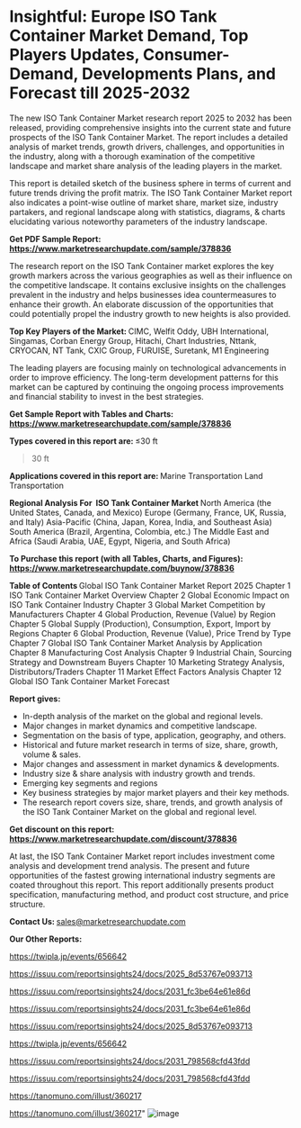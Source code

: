 # Insightful: Europe ISO Tank Container Market Demand, Top Players Updates, Consumer-Demand, Developments Plans, and Forecast till 2025-2032

The new ISO Tank Container Market research report 2025 to 2032 has been released, providing comprehensive insights into the current state and future prospects of the ISO Tank Container Market. The report includes a detailed analysis of market trends, growth drivers, challenges, and opportunities in the industry, along with a thorough examination of the competitive landscape and market share analysis of the leading players in the market.

This report is detailed sketch of the business sphere in terms of current and future trends driving the profit matrix. The ISO Tank Container Market report also indicates a point-wise outline of market share, market size, industry partakers, and regional landscape along with statistics, diagrams, &amp; charts elucidating various noteworthy parameters of the industry landscape.

<strong><b>Get PDF Sample Report: <a href=https://www.marketresearchupdate.com/sample/378836>https://www.marketresearchupdate.com/sample/378836</a></b></strong>

The research report on the ISO Tank Container market explores the key growth markers across the various geographies as well as their influence on the competitive landscape. It contains exclusive insights on the challenges prevalent in the industry and helps businesses idea countermeasures to enhance their growth. An elaborate discussion of the opportunities that could potentially propel the industry growth to new heights is also provided.

<strong><b>Top Key Players of the Market:
</b></strong>CIMC, Welfit Oddy, UBH International, Singamas, Corban Energy Group, Hitachi, Chart Industries, Nttank, CRYOCAN, NT Tank, CXIC Group, FURUISE, Suretank, M1 Engineering<strong><b>
</b></strong>

The leading players are focusing mainly on technological advancements in order to improve efficiency. The long-term development patterns for this market can be captured by continuing the ongoing process improvements and financial stability to invest in the best strategies.

<strong><b>Get Sample Report with Tables and Charts: <a href=https://www.marketresearchupdate.com/sample/378836>https://www.marketresearchupdate.com/sample/378836</a></b></strong>

<strong><b>Types covered in this report are:
</b></strong>≤30 ft
>30 ft<strong><b>
</b></strong>

<strong><b>Applications covered in this report are:
</b></strong>Marine Transportation
Land Transportation<strong><b>
</b></strong>

<strong><b>Regional Analysis For  ISO Tank Container Market</b></strong><strong><b>
</b></strong>North America (the United States, Canada, and Mexico)
Europe (Germany, France, UK, Russia, and Italy)
Asia-Pacific (China, Japan, Korea, India, and Southeast Asia)
South America (Brazil, Argentina, Colombia, etc.)
The Middle East and Africa (Saudi Arabia, UAE, Egypt, Nigeria, and South Africa)

<strong><b>To Purchase this report (with all Tables, Charts, and Figures): <a href=https://www.marketresearchupdate.com/buynow/378836>https://www.marketresearchupdate.com/buynow/378836</a></b></strong>

<strong><b>Table of Contents</b></strong><strong><b>
</b></strong>Global ISO Tank Container Market Report 2025
Chapter 1 ISO Tank Container Market Overview
Chapter 2 Global Economic Impact on ISO Tank Container Industry
Chapter 3 Global Market Competition by Manufacturers
Chapter 4 Global Production, Revenue (Value) by Region
Chapter 5 Global Supply (Production), Consumption, Export, Import by Regions
Chapter 6 Global Production, Revenue (Value), Price Trend by Type
Chapter 7 Global ISO Tank Container Market Analysis by Application
Chapter 8 Manufacturing Cost Analysis
Chapter 9 Industrial Chain, Sourcing Strategy and Downstream Buyers
Chapter 10 Marketing Strategy Analysis, Distributors/Traders
Chapter 11 Market Effect Factors Analysis
Chapter 12 Global ISO Tank Container Market Forecast

<strong><b>Report gives:</b></strong>

- In-depth analysis of the market on the global and regional levels.
- Major changes in market dynamics and competitive landscape.
- Segmentation on the basis of type, application, geography, and others.
- Historical and future market research in terms of size, share, growth, volume &amp; sales.
- Major changes and assessment in market dynamics &amp; developments.
- Industry size &amp; share analysis with industry growth and trends.
- Emerging key segments and regions
- Key business strategies by major market players and their key methods.
- The research report covers size, share, trends, and growth analysis of the ISO Tank Container Market on the global and regional level.

<strong><b>Get discount on this report: <a href=https://www.marketresearchupdate.com/discount/378836>https://www.marketresearchupdate.com/discount/378836</a></b></strong>

At last, the ISO Tank Container Market report includes investment come analysis and development trend analysis. The present and future opportunities of the fastest growing international industry segments are coated throughout this report. This report additionally presents product specification, manufacturing method, and product cost structure, and price structure.

<strong><b>Contact Us:
</b></strong>sales@marketresearchupdate.com

<strong>Our Other Reports:</strong>

<a href=https://twipla.jp/events/656642>https://twipla.jp/events/656642</a>

<a href=https://issuu.com/reportsinsights24/docs/2025_8d53767e093713>https://issuu.com/reportsinsights24/docs/2025_8d53767e093713</a>

<a href=https://issuu.com/reportsinsights24/docs/2031_fc3be64e61e86d>https://issuu.com/reportsinsights24/docs/2031_fc3be64e61e86d</a>

<a href=https://issuu.com/reportsinsights24/docs/2031_fc3be64e61e86d>https://issuu.com/reportsinsights24/docs/2031_fc3be64e61e86d</a>

<a href=https://issuu.com/reportsinsights24/docs/2025_8d53767e093713>https://issuu.com/reportsinsights24/docs/2025_8d53767e093713</a>

<a href=https://twipla.jp/events/656642>https://twipla.jp/events/656642</a>

<a href=https://issuu.com/reportsinsights24/docs/2031_798568cfd43fdd>https://issuu.com/reportsinsights24/docs/2031_798568cfd43fdd</a>

<a href=https://issuu.com/reportsinsights24/docs/2031_798568cfd43fdd>https://issuu.com/reportsinsights24/docs/2031_798568cfd43fdd</a>

<a href=https://tanomuno.com/illust/360217>https://tanomuno.com/illust/360217</a>

<a href=https://tanomuno.com/illust/360217>https://tanomuno.com/illust/360217</a>"
![image](https://github.com/user-attachments/assets/f6e728a3-b3a3-4066-94ad-f9d81820d344)
